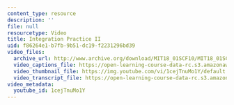```yaml
---
content_type: resource
description: ''
file: null
resourcetype: Video
title: Integration Practice II
uid: f86264e1-b7fb-9b51-dc19-f2231296bd39
video_files:
  archive_url: http://www.archive.org/download/MIT18_01SCF10/MIT18_01SCF10Rec_64_300k.mp4
  video_captions_file: https://open-learning-course-data-rc.s3.amazonaws.com/18-01sc-single-variable-calculus-fall-2010/1d7a42c332e95c99b2c2ac23b093ed68_1cejTnuMo1Y.vtt
  video_thumbnail_file: https://img.youtube.com/vi/1cejTnuMo1Y/default.jpg
  video_transcript_file: https://open-learning-course-data-rc.s3.amazonaws.com/18-01sc-single-variable-calculus-fall-2010/d2835649b9952c3b3c0c0aed9956bf70_1cejTnuMo1Y.pdf
video_metadata:
  youtube_id: 1cejTnuMo1Y
---
```

